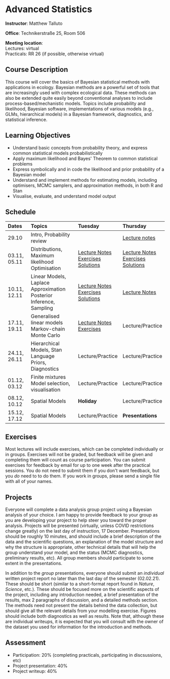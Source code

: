 # Advanced Statistics
**Instructor**: Matthew Talluto

**Office**: Technikerstraße 25, Room 506

**Meeting location**:  
Lectures: virtual  
Practicals: RR 26 (if possible, otherwise virtual)


## Course Description

This course will cover the basics of Bayesian statistical methods with applications in ecology. Bayesian methods are a powerful set of tools that are increasingly used with complex ecological data. These methods can also be extended quite easily beyond conventional analyses to include process-based/mechanistic models. Topics include probability and likelihood, Bayesian software, implementations of various models (e.g., GLMs, hierarchical models) in a Bayesian framework, diagnostics, and statistical inference.

## Learning Objectives

* Understand basic concepts from probability theory, and express common statistical models probabilistically
* Apply maximum likelihood and Bayes' Theorem to common statistical problems
* Express symbolically and in code the likelihood and prior probability of a Bayesian model
* Understand and implement methods for estimating models, including optimisers, MCMC samplers, and approximation methods, in both R and Stan
* Visualise, evaluate, and understand model output


## Schedule

|Dates       |Topics                                                    |Tuesday    |Thursday |
| :---       |  :---                                                    |   :---    |:---     |
|29.10       |Intro, Probability review                                 |           |[Lecture notes](1_probability)|
|03.11, 05.11|Distributions, Maximum likelihood<br/>Optimisation        |[Lecture Notes](2_distributions)<br/>[Exercises](exercises/2_distributions_ex.html)<br/>[Solutions](exercises/2_distributions_soln.html)|[Lecture Notes](3_mle)<br/>[Exercises](exercises/3_mle_ex.html)<br/>[Solutions](exercises/3_mle_soln.html)|
|10.11, 12.11|Linear Models, Laplace Approximation<br/>Posterior Inference, Sampling |[Lecture Notes](4_lm_laplace)<br/> [Exercises](exercises/4_5_lm_exercises.html)<br/>[Solutions](exercises/4_5_lm_soln.html)|[Lecture Notes](5_posterior_inference)|
|17.11, 19.11|Generalised linear models<br/>Markov-chain Monte Carlo   |[Lecture Notes](6_mcmc)<br/>[Exercises](exercises/6_mcmc_exercises.html)|Lecture/Practice|
|24.11, 26.11|Hierarchical Models, Stan Language<br/>Priors, Diagnostics|Lecture/Practice    |Lecture/Practice|
|01.12, 03.12|Finite mixtures<br/>Model selection, visualisation        |Lecture/Practice    |Lecture/Practice|
|08.12, 10.12|Spatial Models                                            |**Holiday**|Lecture/Practice  |
|15.12, 17.12|Spatial Models                                            |Lecture/Practice  |**Presentations**|


## Exercises
Most lectures will include exercises, which can be completed individually or in groups. Exercises will not be graded, but feedback will be given and completing them will count as course participation. You can submit exercises for feedback by email for up to one week after the practical sessions. You do not need to submit them if you don't want feedback, but you *do* need to to do them. If you work in groups, please send a single file with all of your names. 

## Projects
Everyone will complete a data analysis group project using a Bayesian analysis of your choice. I am happy to provide feedback to your group as you are developing your project to help steer you toward the proper analysis. Projects will be presented (virtually, unless COVID restrictions change greatly) on the last day of instruction, 17 December. Presentations should be roughly 10 minutes, and should include a brief description of the data and the scientific questions, an explanation of the model structure and why the structure is appropriate, other technical details that will help the group understand your model, and the status (MCMC diagnostics, preliminary results, etc). All group members should participate to some extent in the presentations.

In addition to the *group* presentations, everyone should submit an *individual* written project report no later than the last day of the semester (02.02.21). These should be short (similar to a short-format report found in *Nature*, *Science*, etc.). These should be focused more on the scientific aspects of the project, including any introduction needed, a brief presentation of the results, max 2 paragraphs of discussion, and a detailed methods section. The methods need not present the details behind the data collection, but should give all the relevant details from your modelling exercise. Figures should include both diagnostics as well as results. Note that, although these are individual writeups, it is expected that you will consult with the owner of the dataset you used for information for the introduction and methods.

## Assessment
* Participation: 20% (completing practicals, participating in discsussions, etc)
* Project presentation: 40%
* Project writeup: 40%



